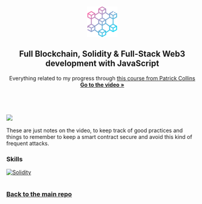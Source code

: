 <a name="readme-top"></a>

<!-- PROJECT LOGO -->
<br />
<div align="center">
  <a href="https://github.com/0xpolarzero/full-blockchain-solidity-course-js">
    <img src="../../images/blockchain.png" alt="Logo" width="80" height="80">
  </a>

<h2 align="center">Full Blockchain, Solidity & Full-Stack Web3 development with JavaScript </h3>

  <p align="center">
    Everything related to my progress through <a href="https://youtu.be/gyMwXuJrbJQ">this course from Patrick Collins</a>
    <br />
    <a href="https://youtu.be/gyMwXuJrbJQ"><strong>Go to the video »</strong></a>
  </p>
</div>

<br />

#

<a href="https://github.com/0xpolarzero/full-blockchain-solidity-course-js/tree/main/10bis-reentrancy-attacks" id="mission-10"><img src="https://shields.io/badge/Mission%2010bis%20-%20Reentrancy%20attacks%20(Lesson%2015)-742EC0?style=for-the-badge&logo=target" height="35" /></a>

These are just notes on the video, to keep track of good practices and things to remember to keep a smart contract secure and avoid this kind of frequent attacks.

### Skills

[![Solidity]](https://soliditylang.org/)

#

### [Back to the main repo](https://github.com/0xpolarzero/full-blockchain-solidity-course-js)

[solidity]: https://custom-icon-badges.demolab.com/badge/Solidity-3C3C3D?style=for-the-badge&logo=solidity&logoColor=white
